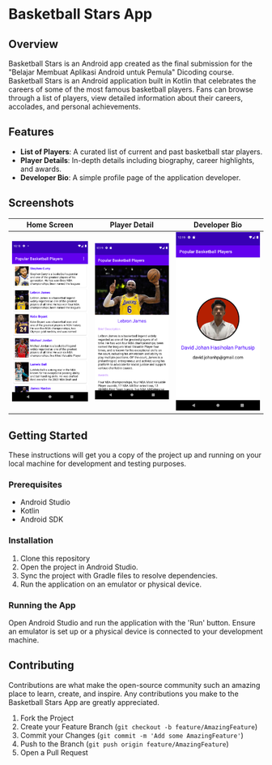 # Basketball Stars App

## Overview

Basketball Stars is an Android app created as the final submission for the "Belajar Membuat Aplikasi Android untuk Pemula" Dicoding course. Basketball Stars is an Android application built in Kotlin that celebrates the careers of some of the most famous basketball players. Fans can browse through a list of players, view detailed information about their careers, accolades, and personal achievements.

## Features

- **List of Players**: A curated list of current and past basketball star players.
- **Player Details**: In-depth details including biography, career highlights, and awards.
- **Developer Bio**: A simple profile page of the application developer.

## Screenshots

| Home Screen | Player Detail | Developer Bio |
| --- | --- | --- |
| ![Home Screen](https://github.com/davidjohanhp/basketball-stars/blob/main/assets/Aplikasi%20Android%20untuk%20Pemula%20-%20home.png) | ![Player Details](https://github.com/davidjohanhp/basketball-stars/blob/main/assets/Aplikasi%20Android%20untuk%20Pemula%20-%20detail.png) | ![Developer Bio](https://github.com/davidjohanhp/basketball-stars/blob/main/assets/Aplikasi%20Android%20untuk%20Pemula%20-%20about.png) |

## Getting Started

These instructions will get you a copy of the project up and running on your local machine for development and testing purposes.

### Prerequisites

- Android Studio
- Kotlin
- Android SDK

### Installation

1. Clone this repository
2. Open the project in Android Studio.
3. Sync the project with Gradle files to resolve dependencies.
4. Run the application on an emulator or physical device.

### Running the App

Open Android Studio and run the application with the 'Run' button. Ensure an emulator is set up or a physical device is connected to your development machine.

## Contributing

Contributions are what make the open-source community such an amazing place to learn, create, and inspire. Any contributions you make to the Basketball Stars App are greatly appreciated.

1. Fork the Project
2. Create your Feature Branch (`git checkout -b feature/AmazingFeature`)
3. Commit your Changes (`git commit -m 'Add some AmazingFeature'`)
4. Push to the Branch (`git push origin feature/AmazingFeature`)
5. Open a Pull Request
